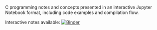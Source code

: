 C programming notes and concepts presented in an interactive Jupyter Notebook format, including code examples and compilation flow.


Interactive notes available:
[![Binder](https://mybinder.org/badge_logo.svg)](https://mybinder.org/v2/gh/S2569/thinking-in-C/HEAD?urlpath=%2Fdoc%2Ftree%2Fhttps%3A%2F%2Fgithub.com%2FS2569%2Fthinking-in-C%2Fblob%2Fmain%2FC_compilation.ipynb)
